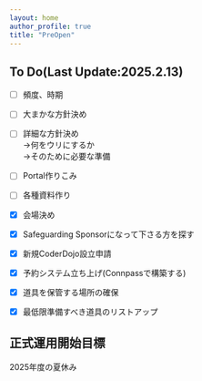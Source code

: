 ```yaml
---
layout: home
author_profile: true
title: "PreOpen"
---
```


## To Do(Last Update:2025.2.13)
- [ ] 頻度、時期
- [ ] 大まかな方針決め 
- [ ] 詳細な方針決め  
      ->何をウリにするか  
      ->そのために必要な準備  
- [ ] Portal作りこみ
- [ ] 各種資料作り
- [X] 会場決め  
- [X] Safeguarding Sponsorになって下さる方を探す
- [X] 新規CoderDojo設立申請
- [X] 予約システム立ち上げ(Connpassで構築する)
- [X] 道具を保管する場所の確保
- [X] 最低限準備すべき道具のリストアップ


## 正式運用開始目標
2025年度の夏休み
